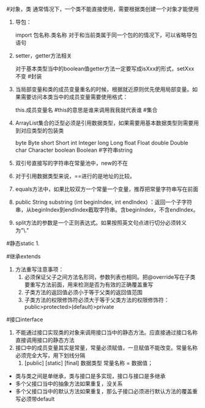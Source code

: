#对象，类
通常情况下，一个类不能直接使用，需要根据类创建一个对象才能使用

1. 导包：

	import 包名称.类名称
	对于和当前类属于同一个包的的情况下，可以省略导包语句
2. setter，getter方法相关

	对于基本类型当中的boolean值getter方法一定要写成isXxx的形式，setXxx不变
#封装
1. 当局部变量和类的成员变量重名的时候，根据就近原则优先使用局部变量。如果需要访问本类当中的成员变量需要使用格式：

	this.成员变量名
	#this的意思是谁来调用我我就代表谁
#集合
1. ArrayList集合的泛型必须是引用数据类型，如果需要用基本数据类型则需要用到对应类型的包装类

	byte 		Byte
	short 		Short
	int 		Integer
	long 		Long
	float 		Float
	double 		Double
	char 		Character
	boolean 	Boolean
#字符串string
1. 双引号直接写的字符串在常量池中，new的不在
2. 对于引用数据类型来说，==进行的是地址的比较。 
3. equals方法中，如果比较双方一个常量一个变量，推荐把常量字符串写在前面
4. public String substring (int beginIndex, int endIndex) ：返回一个子字符串，从beginIndex到endIndex截取字符串。含beginIndex，不含endIndex。
5. split方法的参数是一个正则表达式。如果按照英文句点进行切分必须转义为"\\."

#静态static
1. 

#继承extends
1. 方法重写注意事项：
	1. 必须保证父子之间方法名形同，参数列表也相同。把@override写在子类要重写方法前面，用来检测是否为有效的正确覆盖重写
	2. 子类方法的返回值必须小于等于父类的返回值范围
	3. 子类方法的权限修饰符必须大于等于父类方法的权限修饰符：public>protected>(default)>private

#接口interface
1. 不能通过接口实现类的对象来调用接口当中的静态方法。应直接通过接口名称直接调用接口的静态方法
2. 接口中的成员变量其实是常量，常量必须赋值，一旦赋值不能改变。常量名称必须完全大写，用下划线分隔
	1. [public] [static] [final] 数据类型 常量名称 = 数据值；

- 类与类之间是单继承，类与接口是多实现，接口与接口是多继承
- 多个父接口当中的抽象方法如果重复，没关系
- 多个父接口当中的默认方法如果重复，那么子接口必须进行默认方法的覆盖重写必须带default